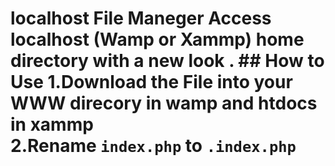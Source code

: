# localhost File Maneger Access localhost (Wamp or Xammp) home directory with a new look . ## How to Use 1.Download the File into your WWW direcory in wamp and htdocs in xammp </br> 2.Rename <code>index.php</code> to <code>.index.php</code>
